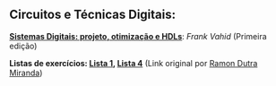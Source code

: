 Circuitos e Técnicas Digitais:
------------------------------

[**Sistemas Digitais: projeto, otimização e HDLs**][1]: *Frank Vahid* (Primeira edição)

**Listas de exercícios: [Lista 1][2], [Lista 4][3]** (Link original por [Ramon Dutra Miranda][linkramon])



[1]: https://drive.google.com/file/d/0B8eSwDIKbcFKTXFURjFKLXZlVG8
[2]: https://drive.google.com/open?id=0B8eSwDIKbcFKc0hJR2lkbmp5dzg
[3]: https://drive.google.com/open?id=0B8eSwDIKbcFKSW5RbUxzRV9zTmM

[linkramon]: http://ramon.blog.br/computacao/
